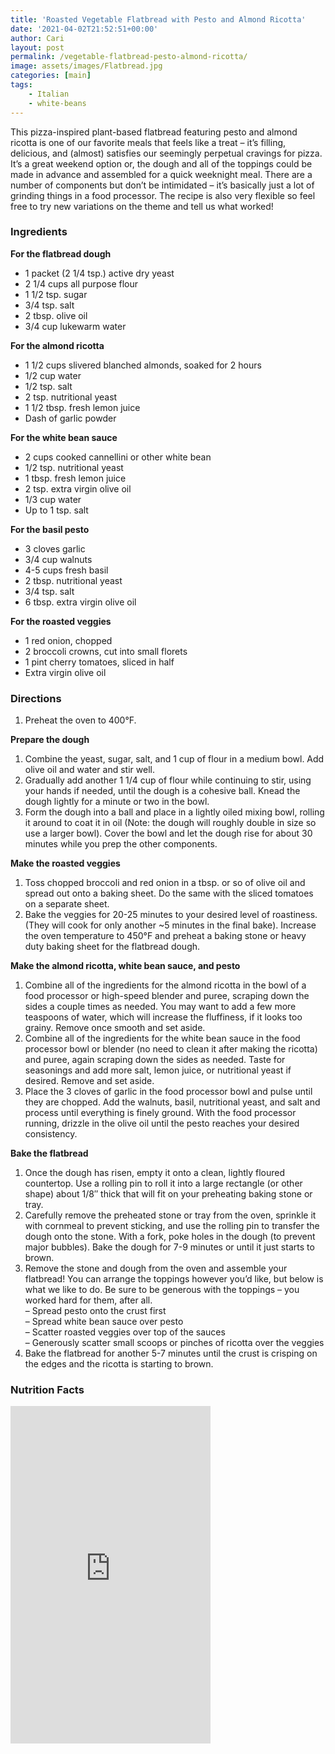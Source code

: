 ```yaml
---
title: 'Roasted Vegetable Flatbread with Pesto and Almond Ricotta'
date: '2021-04-02T21:52:51+00:00'
author: Cari
layout: post
permalink: /vegetable-flatbread-pesto-almond-ricotta/
image: assets/images/Flatbread.jpg
categories: [main]
tags:
    - Italian
    - white-beans
---
```


This pizza-inspired plant-based flatbread featuring pesto and almond ricotta is one of our favorite meals that feels like a treat – it’s filling, delicious, and (almost) satisfies our seemingly perpetual cravings for pizza. It’s a great weekend option or, the dough and all of the toppings could be made in advance and assembled for a quick weeknight meal. There are a number of components but don’t be intimidated – it’s basically just a lot of grinding things in a food processor. The recipe is also very flexible so feel free to try new variations on the theme and tell us what worked!

### Ingredients

**For the flatbread dough**
- 1 packet (2 1/4 tsp.) active dry yeast
- 2 1/4 cups all purpose flour
- 1 1/2 tsp. sugar
- 3/4 tsp. salt
- 2 tbsp. olive oil
- 3/4 cup lukewarm water

**For the almond ricotta**
- 1 1/2 cups slivered blanched almonds, soaked for 2 hours
- 1/2 cup water
- 1/2 tsp. salt
- 2 tsp. nutritional yeast
- 1 1/2 tbsp. fresh lemon juice
- Dash of garlic powder

**For the white bean sauce**
- 2 cups cooked cannellini or other white bean
- 1/2 tsp. nutritional yeast
- 1 tbsp. fresh lemon juice
- 2 tsp. extra virgin olive oil
- 1/3 cup water
- Up to 1 tsp. salt

**For the basil pesto**
- 3 cloves garlic
- 3/4 cup walnuts
- 4-5 cups fresh basil
- 2 tbsp. nutritional yeast
- 3/4 tsp. salt
- 6 tbsp. extra virgin olive oil

**For the roasted veggies**
- 1 red onion, chopped
- 2 broccoli crowns, cut into small florets
- 1 pint cherry tomatoes, sliced in half
- Extra virgin olive oil

### Directions

1. Preheat the oven to 400°F.

**Prepare the dough**
1. Combine the yeast, sugar, salt, and 1 cup of flour in a medium bowl. Add olive oil and water and stir well.
2. Gradually add another 1 1/4 cup of flour while continuing to stir, using your hands if needed, until the dough is a cohesive ball. Knead the dough lightly for a minute or two in the bowl.
3. Form the dough into a ball and place in a lightly oiled mixing bowl, rolling it around to coat it in oil (Note: the dough will roughly double in size so use a larger bowl). Cover the bowl and let the dough rise for about 30 minutes while you prep the other components.

**Make the roasted veggies**
1. Toss chopped broccoli and red onion in a tbsp. or so of olive oil and spread out onto a baking sheet. Do the same with the sliced tomatoes on a separate sheet.
2. Bake the veggies for 20-25 minutes to your desired level of roastiness. (They will cook for only another ~5 minutes in the final bake). Increase the oven temperature to 450°F and preheat a baking stone or heavy duty baking sheet for the flatbread dough.

**Make the almond ricotta, white bean sauce, and pesto**
1. Combine all of the ingredients for the almond ricotta in the bowl of a food processor or high-speed blender and puree, scraping down the sides a couple times as needed. You may want to add a few more teaspoons of water, which will increase the fluffiness, if it looks too grainy. Remove once smooth and set aside.
2. Combine all of the ingredients for the white bean sauce in the food processor bowl or blender (no need to clean it after making the ricotta) and puree, again scraping down the sides as needed. Taste for seasonings and add more salt, lemon juice, or nutritional yeast if desired. Remove and set aside.
3. Place the 3 cloves of garlic in the food processor bowl and pulse until they are chopped. Add the walnuts, basil, nutritional yeast, and salt and process until everything is finely ground. With the food processor running, drizzle in the olive oil until the pesto reaches your desired consistency.

**Bake the flatbread**
1. Once the dough has risen, empty it onto a clean, lightly floured countertop. Use a rolling pin to roll it into a large rectangle (or other shape) about 1/8″ thick that will fit on your preheating baking stone or tray.
2. Carefully remove the preheated stone or tray from the oven, sprinkle it with cornmeal to prevent sticking, and use the rolling pin to transfer the dough onto the stone. With a fork, poke holes in the dough (to prevent major bubbles). Bake the dough for 7-9 minutes or until it just starts to brown.
3. Remove the stone and dough from the oven and assemble your flatbread! You can arrange the toppings however you’d like, but below is what we like to do. Be sure to be generous with the toppings – you worked hard for them, after all.  
    – Spread pesto onto the crust first  
    – Spread white bean sauce over pesto  
    – Scatter roasted veggies over top of the sauces  
    – Generously scatter small scoops or pinches of ricotta over the veggies
4. Bake the flatbread for another 5-7 minutes until the crust is crisping on the edges and the ricotta is starting to brown.

<h3> Nutrition Facts </h3>

<iframe title="CRONOMETER.com" width="320" height="540" src="https://cronometer.com/facts.html?food=31144066&measure=86001685&labelType=AMERICAN_2016" frameborder="0"></iframe>
